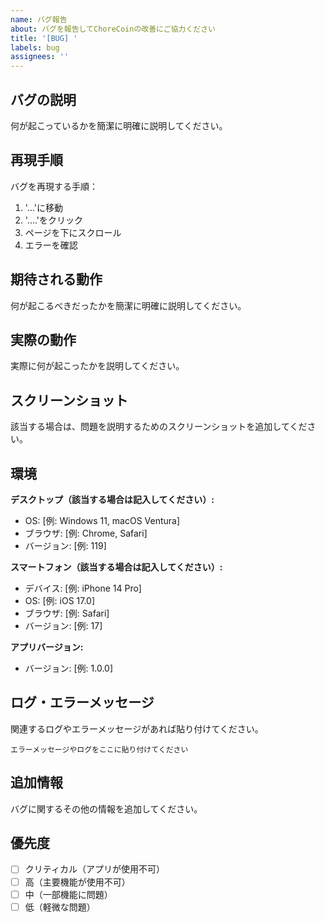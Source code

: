 ```yaml
---
name: バグ報告
about: バグを報告してChoreCoinの改善にご協力ください
title: '[BUG] '
labels: bug
assignees: ''
---
```


## バグの説明
何が起こっているかを簡潔に明確に説明してください。

## 再現手順
バグを再現する手順：
1. '...'に移動
2. '....'をクリック
3. ページを下にスクロール
4. エラーを確認

## 期待される動作
何が起こるべきだったかを簡潔に明確に説明してください。

## 実際の動作
実際に何が起こったかを説明してください。

## スクリーンショット
該当する場合は、問題を説明するためのスクリーンショットを追加してください。

## 環境
**デスクトップ（該当する場合は記入してください）:**
 - OS: [例: Windows 11, macOS Ventura]
 - ブラウザ: [例: Chrome, Safari]
 - バージョン: [例: 119]

**スマートフォン（該当する場合は記入してください）:**
 - デバイス: [例: iPhone 14 Pro]
 - OS: [例: iOS 17.0]
 - ブラウザ: [例: Safari]
 - バージョン: [例: 17]

**アプリバージョン:**
 - バージョン: [例: 1.0.0]

## ログ・エラーメッセージ
関連するログやエラーメッセージがあれば貼り付けてください。

```
エラーメッセージやログをここに貼り付けてください
```

## 追加情報
バグに関するその他の情報を追加してください。

## 優先度
- [ ] クリティカル（アプリが使用不可）
- [ ] 高（主要機能が使用不可）
- [ ] 中（一部機能に問題）
- [ ] 低（軽微な問題）
